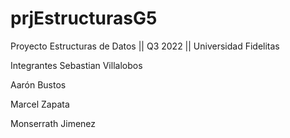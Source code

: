 # prjEstructurasG5
 Proyecto Estructuras de Datos || Q3 2022 || Universidad Fidelitas


Integrantes 
Sebastian Villalobos

Aarón Bustos

Marcel Zapata

Monserrath Jimenez
